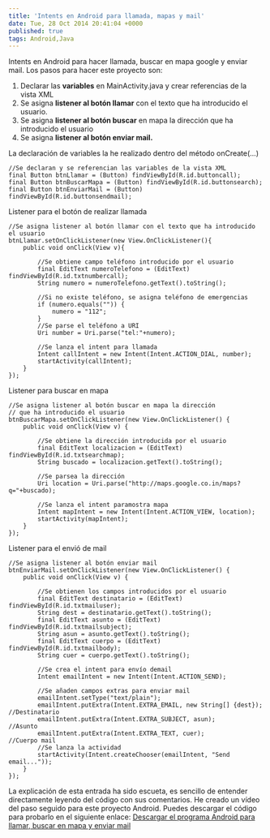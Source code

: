 ```yaml
---
title: 'Intents en Android para llamada, mapas y mail'
date: Tue, 28 Oct 2014 20:41:04 +0000
published: true
tags: Android,Java
---
```


Intents en Android para hacer llamada, buscar en mapa google y enviar mail. Los pasos para hacer este proyecto son:

1.  Declarar las **variables** en MainActivity.java y crear referencias de la vista XML
2.  Se asigna **listener al botón llamar** con el texto que ha introducido el usuario.
3.  Se asigna **listener al botón buscar** en mapa la dirección que ha introducido el usuario
4.  Se asigna **listener al botón enviar mail.**

La declaración de variables la he realizado dentro del método onCreate(...)

```
//Se declaran y se referencian las variables de la vista XML
final Button btnLlamar = (Button) findViewById(R.id.buttoncall);
final Button btnBuscarMapa = (Button) findViewById(R.id.buttonsearch);
final Button btnEnviarMail = (Button) findViewById(R.id.buttonsendmail);
```

Listener para el botón de realizar llamada

```
//Se asigna listener al botón llamar con el texto que ha introducido el usuario
btnLlamar.setOnClickListener(new View.OnClickListener(){
	public void onClick(View v){
		
		//Se obtiene campo teléfono introducido por el usuario
		final EditText numeroTelefono = (EditText) findViewById(R.id.txtnumbercall);
		String numero = numeroTelefono.getText().toString();
		
		//Si no existe teléfono, se asigna teléfono de emergencias
		if (numero.equals("")) {
			numero = "112";
		}
		//Se parse el teléfono a URI
		Uri number = Uri.parse("tel:"+numero);
		
		//Se lanza el intent para llamada
		Intent callIntent = new Intent(Intent.ACTION_DIAL, number);
		startActivity(callIntent);
	}
});
```

Listener para buscar en mapa

```
//Se asigna listener al botón buscar en mapa la dirección
// que ha introducido el usuario
btnBuscarMapa.setOnClickListener(new View.OnClickListener() {
	public void onClick(View v) {
		
		//Se obtiene la dirección introducida por el usuario
		final EditText localizacion = (EditText) findViewById(R.id.txtsearchmap);
		String buscado = localizacion.getText().toString();
		
		//Se parsea la dirección
		Uri location = Uri.parse("http://maps.google.co.in/maps?q="+buscado);
		
		//Se lanza el intent paramostra mapa
		Intent mapIntent = new Intent(Intent.ACTION_VIEW, location);
		startActivity(mapIntent);
	}
});
```

Listener para el envió de mail

```
//Se asigna listener al botón enviar mail
btnEnviarMail.setOnClickListener(new View.OnClickListener() {
	public void onClick(View v) {
		
		//Se obtienen los campos introducidos por el usuario
		final EditText destinatario = (EditText) findViewById(R.id.txtmailuser);
		String dest = destinatario.getText().toString();
		final EditText asunto = (EditText) findViewById(R.id.txtmailsubject);
		String asun = asunto.getText().toString();
		final EditText cuerpo = (EditText) findViewById(R.id.txtmailbody);
		String cuer = cuerpo.getText().toString();
		
		//Se crea el intent para envío demail
		Intent emailIntent = new Intent(Intent.ACTION_SEND);
		
		//Se añaden campos extras para enviar mail
		emailIntent.setType("text/plain");
		emailIntent.putExtra(Intent.EXTRA_EMAIL, new String[] {dest});	//Destinatario
		emailIntent.putExtra(Intent.EXTRA_SUBJECT, asun);				//Asunto
		emailIntent.putExtra(Intent.EXTRA_TEXT, cuer);					//Cuerpo mail
		//Se lanza la actividad
		startActivity(Intent.createChooser(emailIntent, "Send email..."));
	}
});
```

La explicación de esta entrada ha sido escueta, es sencillo de entender directamente leyendo del código con sus comentarios. He creado un vídeo del paso seguido para este proyecto Android. Puedes descargar el código para probarlo en el siguiente enlace: [Descargar el programa Android para llamar, buscar en mapa y enviar mail](https://db.tt/CWIfbv3J "Descargar el programa Android envío mail, buscar mapa y llamar")